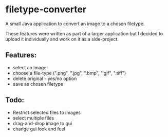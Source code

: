 # filetype-converter
A small Java application to convert an image to a chosen filetype.

These features were written as part of a larger application but I decided to upload it individually and work on it as a side-project.

## Features:
- select an image
- choose a file-type (".png", ".jpg", ".bmp", ".gif", ".tiff")
- delete original - yes/no option
- save as chosen filetype

## Todo:
- Restrict selected files to images
- select multiple files
- drag-and-drop image to gui
- change gui look and feel
